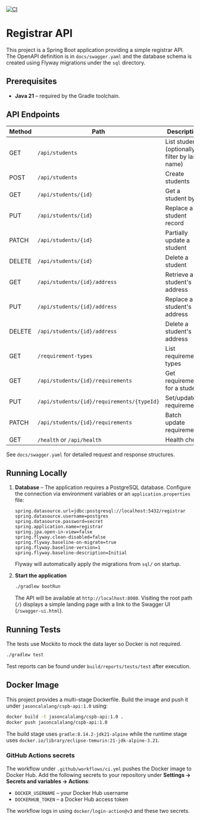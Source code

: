 [![CI](https://github.com/jasoncalalang/cspb-registrar-api/actions/workflows/ci.yml/badge.svg)](https://github.com/jasoncalalang/cspb-registrar-api/actions/workflows/ci.yml)

# Registrar API

This project is a Spring Boot application providing a simple registrar API. The OpenAPI definition is in `docs/swagger.yaml` and the database schema is created using Flyway migrations under the `sql` directory.

## Prerequisites

- **Java 21** – required by the Gradle toolchain.

## API Endpoints

| Method | Path                                   | Description               |
|-------|----------------------------------------|---------------------------|
| GET    | `/api/students`                       | List students (optionally filter by last name) |
| POST   | `/api/students`                       | Create students           |
| GET    | `/api/students/{id}`                  | Get a student by id       |
| PUT    | `/api/students/{id}`                  | Replace a student record  |
| PATCH  | `/api/students/{id}`                  | Partially update a student |
| DELETE | `/api/students/{id}`                  | Delete a student          |
| GET    | `/api/students/{id}/address`          | Retrieve a student's address |
| PUT    | `/api/students/{id}/address`          | Replace a student's address |
| DELETE | `/api/students/{id}/address`          | Delete a student's address |
| GET    | `/requirement-types`                  | List requirement types    |
| GET    | `/api/students/{id}/requirements`     | Get requirements for a student |
| PUT    | `/api/students/{id}/requirements/{typeId}` | Set/update a requirement |
| PATCH  | `/api/students/{id}/requirements`     | Batch update requirements |
| GET    | `/health` or `/api/health`            | Health check              |

See `docs/swagger.yaml` for detailed request and response structures.

## Running Locally

1. **Database** – The application requires a PostgreSQL database. Configure the connection via environment variables or an `application.properties` file:

    ```properties
    spring.datasource.url=jdbc:postgresql://localhost:5432/registrar
    spring.datasource.username=postgres
    spring.datasource.password=secret
    spring.application.name=registrar
    spring.jpa.open-in-view=false
    spring.flyway.clean-disabled=false
    spring.flyway.baseline-on-migrate=true
    spring.flyway.baseline-version=1
    spring.flyway.baseline-description=Initial
    ```

    Flyway will automatically apply the migrations from `sql/` on startup.

2. **Start the application**

    ```bash
    ./gradlew bootRun
    ```

    The API will be available at `http://localhost:8080`.
    Visiting the root path (`/`) displays a simple landing page with a link to
    the Swagger UI (`/swagger-ui.html`).

## Running Tests

The tests use Mockito to mock the data layer so Docker is not required.

```bash
./gradlew test
```

Test reports can be found under `build/reports/tests/test` after execution.


## Docker Image

This project provides a multi-stage Dockerfile. Build the image and push it under `jasoncalalang/cspb-api:1.0` using:

```bash
docker build -t jasoncalalang/cspb-api:1.0 .
docker push jasoncalalang/cspb-api:1.0
```

The build stage uses `gradle:8.14.2-jdk21-alpine` while the runtime stage uses
`docker.io/library/eclipse-temurin:21-jdk-alpine-3.21`.

### GitHub Actions secrets

The workflow under `.github/workflows/ci.yml` pushes the Docker image to Docker
Hub. Add the following secrets to your repository under **Settings → Secrets and
variables → Actions**:

- `DOCKER_USERNAME` – your Docker Hub username
- `DOCKERHUB_TOKEN` – a Docker Hub access token

The workflow logs in using `docker/login-action@v3` and these two secrets.
